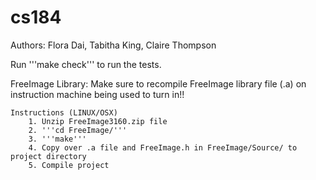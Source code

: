 # cs184
Authors: Flora Dai, Tabitha King, Claire Thompson

Run '''make check''' to run the tests.

FreeImage Library:
	Make sure to recompile FreeImage library file (.a) on instruction machine being used to turn in!!

	Instructions (LINUX/OSX)
		1. Unzip FreeImage3160.zip file
		2. '''cd FreeImage/'''
		3. '''make'''
		4. Copy over .a file and FreeImage.h in FreeImage/Source/ to project directory
		5. Compile project
